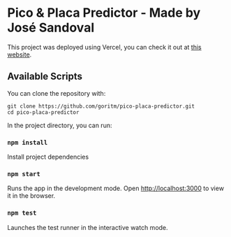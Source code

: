 # Pico & Placa Predictor - Made by José Sandoval

This project was deployed using Vercel, you can check it out at [this website](https://pico-placa-predictor.goritm.vercel.app/).

## Available Scripts

You can clone the repository with:

```
git clone https://github.com/goritm/pico-placa-predictor.git
cd pico-placa-predictor
```

In the project directory, you can run:

### `npm install`

Install project dependencies

### `npm start`

Runs the app in the development mode.
Open [http://localhost:3000](http://localhost:3000) to view it in the browser.

### `npm test`

Launches the test runner in the interactive watch mode.
